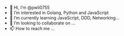 - 👋 Hi, I’m @pwli0755
- 👀 I’m interested in Golang, Python and JavaScript
- 🌱 I’m currently learning JavaScript, DDD, Networking...
- 💞️ I’m looking to collaborate on ...
- 📫 How to reach me ...

<!---
pwli0755/pwli0755 is a ✨ special ✨ repository because its `README.md` (this file) appears on your GitHub profile.
You can click the Preview link to take a look at your changes.
--->
